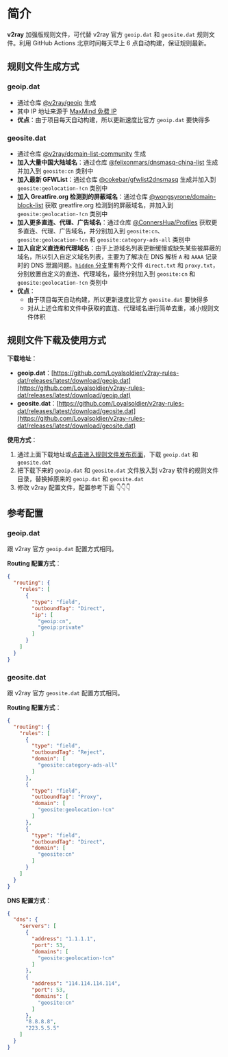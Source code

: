 # 简介

**v2ray** 加强版规则文件，可代替 v2ray 官方 `geoip.dat` 和 `geosite.dat` 规则文件。利用 GitHub Actions 北京时间每天早上 6 点自动构建，保证规则最新。

## 规则文件生成方式

### geoip.dat

- 通过仓库 [@v2ray/geoip](https://github.com/v2ray/geoip) 生成
- 其中 IP 地址来源于 [MaxMind 免费 IP](https://dev.maxmind.com/geoip/geoip2/geolite2/)
- **优点**：由于项目每天自动构建，所以更新速度比官方 `geoip.dat` 要快得多

### geosite.dat

- 通过仓库 [@v2ray/domain-list-community](https://github.com/v2ray/domain-list-community) 生成
- **加入大量中国大陆域名**：通过仓库 [@felixonmars/dnsmasq-china-list](https://github.com/felixonmars/dnsmasq-china-list) 生成并加入到 `geosite:cn` 类别中
- **加入最新 GFWList**：通过仓库 [@cokebar/gfwlist2dnsmasq](https://github.com/cokebar/gfwlist2dnsmasq) 生成并加入到 `geosite:geolocation-!cn` 类别中
- **加入 Greatfire.org 检测到的屏蔽域名**：通过仓库 [@wongsyrone/domain-block-list](https://github.com/wongsyrone/domain-block-list) 获取 greatfire.org 检测到的屏蔽域名，并加入到 `geosite:geolocation-!cn` 类别中
- **加入更多直连、代理、广告域名**：通过仓库 [@ConnersHua/Profiles](https://github.com/ConnersHua/Profiles/tree/master) 获取更多直连、代理、广告域名，并分别加入到 `geosite:cn`、`geosite:geolocation-!cn` 和 `geosite:category-ads-all` 类别中
- **加入自定义直连和代理域名**：由于上游域名列表更新缓慢或缺失某些被屏蔽的域名，所以引入自定义域名列表，主要为了解决在 DNS 解析 `A` 和 `AAAA` 记录时的 DNS 泄漏问题。[`hidden` 分支](https://github.com/Loyalsoldier/v2ray-rules-dat/tree/hidden)里有两个文件 `direct.txt` 和 `proxy.txt`，分别放置自定义的直连、代理域名，最终分别加入到 `geosite:cn` 和 `geosite:geolocation-!cn` 类别中
- **优点**：
  - 由于项目每天自动构建，所以更新速度比官方 `geosite.dat` 要快得多
  - 对从上述仓库和文件中获取的直连、代理域名进行简单去重，减小规则文件体积

## 规则文件下载及使用方式

**下载地址**：

- **geoip.dat**：[https://github.com/Loyalsoldier/v2ray-rules-dat/releases/latest/download/geoip.dat](https://github.com/Loyalsoldier/v2ray-rules-dat/releases/latest/download/geoip.dat)
- **geosite.dat**：[https://github.com/Loyalsoldier/v2ray-rules-dat/releases/latest/download/geosite.dat](https://github.com/Loyalsoldier/v2ray-rules-dat/releases/latest/download/geosite.dat)

**使用方式**：

1. 通过上面下载地址或[点击进入规则文件发布页面](https://github.com/Loyalsoldier/v2ray-rules-dat/releases)，下载 `geoip.dat` 和 `geosite.dat`
2. 把下载下来的 `geoip.dat` 和 `geosite.dat` 文件放入到 v2ray 软件的规则文件目录，替换掉原来的 `geoip.dat` 和 `geosite.dat`
3. 修改 v2ray 配置文件，配置参考下面 👇👇👇

## 参考配置

### geoip.dat

跟 v2ray 官方 `geoip.dat` 配置方式相同。

**Routing 配置方式**：

```json
{
  "routing": {
    "rules": [
      {
        "type": "field",
        "outboundTag": "Direct",
        "ip": [
          "geoip:cn",
          "geoip:private"
        ]
      }
    ]
  }
}
```

### geosite.dat

跟 v2ray 官方 `geosite.dat` 配置方式相同。

**Routing 配置方式**：

```json
{
  "routing": {
    "rules": [
      {
        "type": "field",
        "outboundTag": "Reject",
        "domain": [
          "geosite:category-ads-all"
        ]
      },
      {
        "type": "field",
        "outboundTag": "Proxy",
        "domain": [
          "geosite:geolocation-!cn"
        ]
      },
      {
        "type": "field",
        "outboundTag": "Direct",
        "domain": [
          "geosite:cn"
        ]
      }
    ]
  }
}
```

**DNS 配置方式**：

```json
{
  "dns": {
    "servers": [
      {
        "address": "1.1.1.1",
        "port": 53,
        "domains": [
          "geosite:geolocation-!cn"
        ]
      },
      {
        "address": "114.114.114.114",
        "port": 53,
        "domains": [
          "geosite:cn"
        ]
      },
      "8.8.8.8",
      "223.5.5.5"
    ]
  }
}
```
